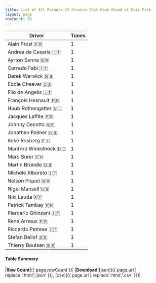 ```yaml
---
title: List of All Formula 1® Drivers that Have Raced at Fair Park
layout: page
rowCount: 26
---
```


| Driver | Times |
|--|--|
| Alain Prost 🇫🇷 | 1 |
| Andrea de Cesaris 🇮🇹 | 1 |
| Ayrton Senna 🇧🇷 | 1 |
| Corrado Fabi 🇮🇹 | 1 |
| Derek Warwick 🇬🇧 | 1 |
| Eddie Cheever 🇺🇸 | 1 |
| Elio de Angelis 🇮🇹 | 1 |
| François Hesnault 🇫🇷 | 1 |
| Huub Rothengatter 🇳🇱 | 1 |
| Jacques Laffite 🇫🇷 | 1 |
| Johnny Cecotto 🇻🇪 | 1 |
| Jonathan Palmer 🇬🇧 | 1 |
| Keke Rosberg 🇫🇮 | 1 |
| Manfred Winkelhock 🇩🇪 | 1 |
| Marc Surer 🇨🇭 | 1 |
| Martin Brundle 🇬🇧 | 1 |
| Michele Alboreto 🇮🇹 | 1 |
| Nelson Piquet 🇧🇷 | 1 |
| Nigel Mansell 🇬🇧 | 1 |
| Niki Lauda 🇦🇹 | 1 |
| Patrick Tambay 🇫🇷 | 1 |
| Piercarlo Ghinzani 🇮🇹 | 1 |
| René Arnoux 🇫🇷 | 1 |
| Riccardo Patrese 🇮🇹 | 1 |
| Stefan Bellof 🇩🇪 | 1 |
| Thierry Boutsen 🇧🇪 | 1 |

#### Table Summary

|**Row Count**|{{ page.rowCount }}|
|**Download**|[json]({{ page.url | replace:'.html','.json' }}), [csv]({{ page.url | replace:'.html','.csv' }})|
